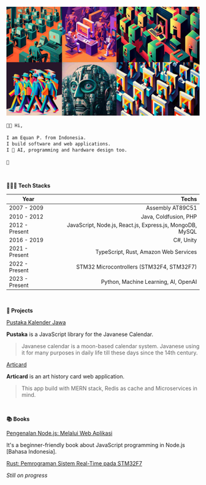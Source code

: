 ![AI_Banner](wallpaper.jpg)

```
👋🏼 Hi,

I am Equan P. from Indonesia.
I build software and web applications.
I 💖 AI, programming and hardware design too.

🤖
```

<br/>

**👨🏼‍💻 Tech Stacks**

| Year            | Techs            |
|-----------------|-----------------:|
| 2007 - 2009     | Assembly AT89C51 |
| 2010 - 2012     | Java, Coldfusion, PHP |
| 2012 - Present  | JavaScript, Node.js, React.js, Express.js, MongoDB, MySQL |
| 2016 - 2019     | C#, Unity |
| 2021 - Present  | TypeScript, Rust, Amazon Web Services |
| 2022 - Present  | STM32 Microcontrollers (STM32F4, STM32F7) |
| 2023 - Present  | Python, Machine Learning, AI, OpenAI |

<br/>

**🚀 Projects**

[Pustaka Kalender Jawa](https://github.com/kalenderjawa)

**Pustaka** is a JavaScript library for the Javanese Calendar. 

> Javanese calendar is a moon-based calendar system. Javanese using it for many purposes in daily life till these days since the 14th century.

[Articard](https://github.com/junwatu/articard)

**Articard** is an art history card web application.

> This app build with MERN stack, Redis as cache and Microservices in mind.

<br/>

**📚 Books**

[Pengenalan Node.js: Melalui Web Aplikasi](https://play.google.com/store/books/details?id=pdOfDwAAQBAJ)

It's a beginner-friendly book about JavaScript programming in Node.js [Bahasa Indonesia].

[Rust: Pemrograman Sistem Real-Time pada STM32F7](https://github.com/junwatu/junwatu/edit/master/README.md)

*Still on progress*
